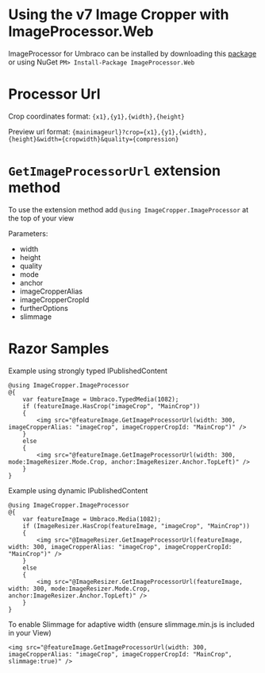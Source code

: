 Using the v7 Image Cropper with ImageProcessor.Web
============================================

ImageProcessor for Umbraco can be installed by downloading this [package](http://our.umbraco.org/projects/collaboration/imageprocessor) or using NuGet `PM> Install-Package ImageProcessor.Web`

Processor Url
===========

Crop coordinates format: `{x1},{y1},{width},{height}`

Preview url format: `{mainimageurl}?crop={x1},{y1},{width},{height}&width={cropwidth}&quality={compression}`

`GetImageProcessorUrl` extension method
===========

To use the extension method add `@using ImageCropper.ImageProcessor` at the top of your view

Parameters:

- width
- height
- quality
- mode
- anchor
- imageCropperAlias
- imageCropperCropId
- furtherOptions
- slimmage

Razor Samples
===========

Example using strongly typed IPublishedContent

	@using ImageCropper.ImageProcessor
    @{
        var featureImage = Umbraco.TypedMedia(1082);
	    if (featureImage.HasCrop("imageCrop", "MainCrop"))
        {
	        <img src="@featureImage.GetImageProcessorUrl(width: 300, imageCropperAlias: "imageCrop", imageCropperCropId: "MainCrop")" />
        }
        else
        {
            <img src="@featureImage.GetImageProcessorUrl(width: 300, mode:ImageResizer.Mode.Crop, anchor:ImageResizer.Anchor.TopLeft)" />
        }
    }      


Example using dynamic IPublishedContent

	@using ImageCropper.ImageProcessor
    @{
        var featureImage = Umbraco.Media(1082);
	    if (ImageResizer.HasCrop(featureImage, "imageCrop", "MainCrop"))
        {
            <img src="@ImageResizer.GetImageProcessorUrl(featureImage, width: 300, imageCropperAlias: "imageCrop", imageCropperCropId: "MainCrop")" />
        }
        else
        {
            <img src="@ImageResizer.GetImageProcessorUrl(featureImage, width: 300, mode:ImageResizer.Mode.Crop, anchor:ImageResizer.Anchor.TopLeft)" />
        }
    }   

To enable Slimmage for adaptive width (ensure slimmage.min.js is included in your View)

    <img src="@featureImage.GetImageProcessorUrl(width: 300, imageCropperAlias: "imageCrop", imageCropperCropId: "MainCrop", slimmage:true)" />  